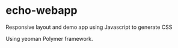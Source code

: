 echo-webapp
===============

Responsive layout and demo app using Javascript to generate CSS

Using yeoman Polymer framework.
